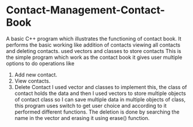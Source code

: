 # Contact-Management-Contact-Book
A basic C++ program which illustrates the functioning of contact book. It performs the basic working like addition of contacts viewing all contacts and deleting contacts. used vectors and classes to store contacts
This is the simple program which work as the contact book it gives user multiple options to do operations like

1.	Add new contact.
2.	View contacts.
3.	Delete Contact
I used vector and classes to implement this, the class of contact holds the data and then I used vectors to store multiple objects of contact class so I can save multiple data in multiple objects of class, this program uses switch to get user choice and according to it performed different functions. The deletion is done by searching the name in the vector and erasing it using erase() function.
